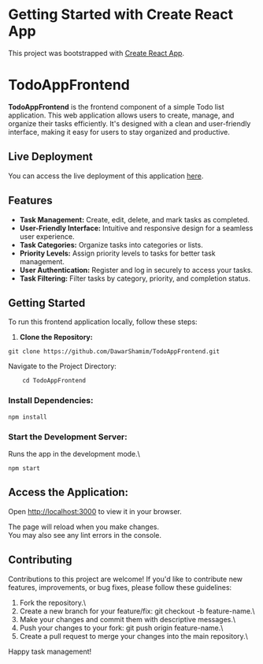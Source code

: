 # Getting Started with Create React App

This project was bootstrapped with [Create React App](https://github.com/facebook/create-react-app).

# TodoAppFrontend

**TodoAppFrontend** is the frontend component of a simple Todo list application. This web application allows users to create, manage, and organize their tasks efficiently. It's designed with a clean and user-friendly interface, making it easy for users to stay organized and productive.
## Live Deployment

You can access the live deployment of this application [here](https://todo-app-frontend-coral.vercel.app/).


## Features

- **Task Management:** Create, edit, delete, and mark tasks as completed.
- **User-Friendly Interface:** Intuitive and responsive design for a seamless user experience.
- **Task Categories:** Organize tasks into categories or lists.
- **Priority Levels:** Assign priority levels to tasks for better task management.
- **User Authentication:** Register and log in securely to access your tasks.
- **Task Filtering:** Filter tasks by category, priority, and completion status.


## Getting Started

To run this frontend application locally, follow these steps:

1. **Clone the Repository:** 
 ``` shell
git clone https://github.com/DawarShamim/TodoAppFrontend.git
 ```
    

Navigate to the Project Directory:

```shell
    cd TodoAppFrontend
```

### Install Dependencies:

```shell
npm install
```
### Start the Development Server:
Runs the app in the development mode.\

```shell
npm start
```
## Access the Application:
Open [http://localhost:3000](http://localhost:3000) to view it in your browser.

The page will reload when you make changes.\
You may also see any lint errors in the console.


## Contributing
Contributions to this project are welcome! If you'd like to contribute new features, improvements, or bug fixes, please follow these guidelines:

1. Fork the repository.\
2. Create a new branch for your feature/fix: git checkout -b feature-name.\
3. Make your changes and commit them with descriptive messages.\
4. Push your changes to your fork: git push origin feature-name.\
5. Create a pull request to merge your changes into the main repository.\

Happy task management!

